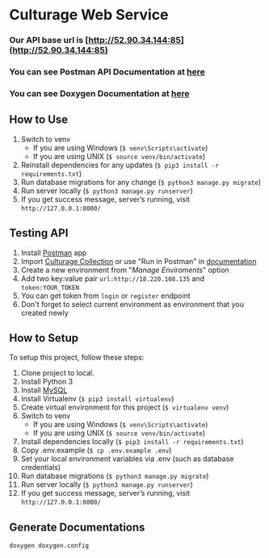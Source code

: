 # Culturage Web Service
### Our API base url is [http://52.90.34.144:85](http://52.90.34.144:85)
### You can see Postman API Documentation at [here](https://documenter.getpostman.com/view/2986669/culturage-api/71FWB4x)
### You can see Doxygen Documentation at [here](http://52.90.34.144:85/static/doc/)

## How to Use
1. Switch to venv
    * If you are using Windows (`$ venv\Scripts\activate`)
    * If you are using UNIX (`$ source venv/bin/activate`)
2. Reinstall dependencies for any updates (`$ pip3 install -r requirements.txt`)
3. Run database migrations for any change (`$ python3 manage.py migrate`)
4. Run server locally (`$ python3 manage.py runserver`)
5. If you get success message, server’s running, visit `http://127.0.0.1:8000/`

## Testing API
1. Install [Postman](https://www.getpostman.com) app
2. Import [Culturage Collection](https://raw.githubusercontent.com/bounswe/bounswe2017group11/master/backend/culturage.postman_collection) or use "Run in Postman" in [documentation](https://documenter.getpostman.com/view/2986669/culturage-api/71FWB4x)
3. Create a new environment from "_Manage Enviroments_" option
4. Add two key:value pair `url:http://18.220.108.135` and `token:YOUR_TOKEN`
5. You can get token from `login` or `register` endpoint
6. Don't forget to select current environment as environment that you created newly

## How to Setup
To setup this project, follow these steps:
1. Clone project to local.
2. Install Python 3
3. Install [MySQL](https://dev.mysql.com/doc/refman/5.7/en/installing.html)
4. Install Virtualenv (`$ pip3 install virtualenv`)
5. Create virtual environment for this project (`$ virtualenv venv`)
6. Switch to venv
    * If you are using Windows (`$ venv\Scripts\activate`)
    * If you are using UNIX (`$ source venv/bin/activate`)
7. Install dependencies locally (`$ pip3 install -r requirements.txt`)
8. Copy .env.example (`$ cp .env.example .env`)
9. Set your local environment variables via .env (such as database credentials)
10. Run database migrations (`$ python3 manage.py migrate`)
11. Run server locally (`$ python3 manage.py runserver`)
12. If you get success message, server’s running, visit `http://127.0.0.1:8000/`

## Generate Documentations
`doxygen doxygen.config`
